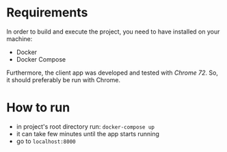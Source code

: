 # Requirements

In order to build and execute the project, you need to have installed on your machine:

+ Docker
+ Docker Compose

Furthermore, the client app was developed and tested with _Chrome 72_. So, it should preferably be run with Chrome.

# How to run

+ in project's root directory run: `docker-compose up`
+ it can take few minutes until the app starts running
+ go to `localhost:8000`
